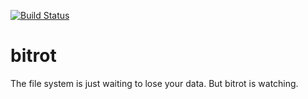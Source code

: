 [![Build Status](https://travis-ci.org/ggilder/bitrot.svg?branch=master)](https://travis-ci.org/ggilder/bitrot)

# bitrot

The file system is just waiting to lose your data. But bitrot is watching.

